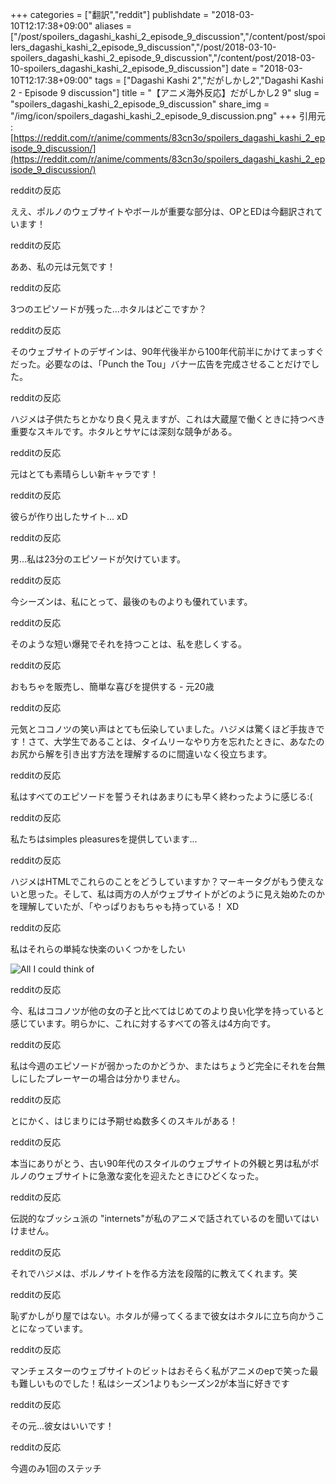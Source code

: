 +++
categories = ["翻訳","reddit"]
publishdate = "2018-03-10T12:17:38+09:00"
aliases = ["/post/spoilers_dagashi_kashi_2_episode_9_discussion","/content/post/spoilers_dagashi_kashi_2_episode_9_discussion","/post/2018-03-10-spoilers_dagashi_kashi_2_episode_9_discussion","/content/post/2018-03-10-spoilers_dagashi_kashi_2_episode_9_discussion"]
date = "2018-03-10T12:17:38+09:00"
tags = ["Dagashi Kashi 2","だがしかし2","Dagashi Kashi 2 - Episode 9 discussion"]
title = "【アニメ海外反応】だがしかし2 9"
slug = "spoilers_dagashi_kashi_2_episode_9_discussion"
share_img = "/img/icon/spoilers_dagashi_kashi_2_episode_9_discussion.png"
+++
引用元 : [https://reddit.com/r/anime/comments/83cn3o/spoilers_dagashi_kashi_2_episode_9_discussion/](https://reddit.com/r/anime/comments/83cn3o/spoilers_dagashi_kashi_2_episode_9_discussion/)

<p><span class="reddit-comment">redditの反応</span></p>ええ、ポルノのウェブサイトやボールが重要な部分は、OPとEDは今翻訳されています！

<p><span class="reddit-comment">redditの反応</span></p>ああ、私の元は元気です！

<p><span class="reddit-comment">redditの反応</span></p>3つのエピソードが残った...ホタルはどこですか？

<p><span class="reddit-comment">redditの反応</span></p>そのウェブサイトのデザインは、90年代後半から100年代前半にかけてまっすぐだった。必要なのは、「Punch the Tou」バナー広告を完成させることだけでした。

<p><span class="reddit-comment">redditの反応</span></p>ハジメは子供たちとかなり良く見えますが、これは大蔵屋で働くときに持つべき重要なスキルです。ホタルとサヤには深刻な競争がある。

<p><span class="reddit-comment">redditの反応</span></p>元はとても素晴らしい新キャラです！

<p><span class="reddit-comment">redditの反応</span></p>彼らが作り出したサイト... xD

<p><span class="reddit-comment">redditの反応</span></p>男...私は23分のエピソードが欠けています。

<p><span class="reddit-comment">redditの反応</span></p>今シーズンは、私にとって、最後のものよりも優れています。

<p><span class="reddit-comment">redditの反応</span></p>そのような短い爆発でそれを持つことは、私を悲しくする。

<p><span class="reddit-comment">redditの反応</span></p>おもちゃを販売し、簡単な喜びを提供する - 元20歳

<p><span class="reddit-comment">redditの反応</span></p>元気とココノツの笑い声はとても伝染していました。ハジメは驚くほど手抜きです！さて、大学生であることは、タイムリーなやり方を忘れたときに、あなたのお尻から解を引き出す方法を理解するのに間違いなく役立ちます。

<p><span class="reddit-comment">redditの反応</span></p>私はすべてのエピソードを誓うそれはあまりにも早く終わったように感じる:(

<p><span class="reddit-comment">redditの反応</span></p>私たちはsimples pleasuresを提供しています...

<p><span class="reddit-comment">redditの反応</span></p>ハジメはHTMLでこれらのことをどうしていますか？マーキータグがもう使えないと思った。そして、私は両方の人がウェブサイトがどのように見え始めたのかを理解していたが、「やっぱりおもちゃも持っている！ XD

<p><span class="reddit-comment">redditの反応</span></p>私はそれらの単純な快楽のいくつかをしたい

![All I could think of](https://i.imgur.com/DULTSF1.jpg)

<p><span class="reddit-comment">redditの反応</span></p>今、私はココノツが他の女の子と比べてはじめてのより良い化学を持っていると感じています。明らかに、これに対するすべての答えは4方向です。

<p><span class="reddit-comment">redditの反応</span></p>私は今週のエピソードが弱かったのかどうか、またはちょうど完全にそれを台無しにしたプレーヤーの場合は分かりません。

<p><span class="reddit-comment">redditの反応</span></p>とにかく、はじまりには予期せぬ数多くのスキルがある！

<p><span class="reddit-comment">redditの反応</span></p>本当にありがとう、古い90年代のスタイルのウェブサイトの外観と男は私がポルノのウェブサイトに急激な変化を迎えたときにひどくなった。

<p><span class="reddit-comment">redditの反応</span></p>伝説的なブッシュ派の "internets"が私のアニメで話されているのを聞いてはいけません。

<p><span class="reddit-comment">redditの反応</span></p>それでハジメは、ポルノサイトを作る方法を段階的に教えてくれます。笑

<p><span class="reddit-comment">redditの反応</span></p>恥ずかしがり屋ではない。ホタルが帰ってくるまで彼女はホタルに立ち向かうことになっています。

<p><span class="reddit-comment">redditの反応</span></p>マンチェスターのウェブサイトのビットはおそらく私がアニメのepで笑った最も難しいものでした！私はシーズン1よりもシーズン2が本当に好きです

<p><span class="reddit-comment">redditの反応</span></p>その元...彼女はいいです！

<p><span class="reddit-comment">redditの反応</span></p>今週のみ1回のステッチ

